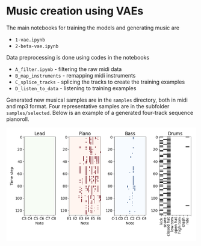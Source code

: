 # Music creation using VAEs
The main notebooks for training the models and generating music are
* `1-vae.ipynb`
* `2-beta-vae.ipynb`

Data preprocessing is done using codes in the notebooks
* `A_filter.ipynb` - filtering the raw midi data
* `B_map_instruments` - remapping midi instruments
* `C_splice_tracks` - splicing the tracks to create the training examples
* `D_listen_to_data` - listening to training examples

Generated new musical samples are in the `samples` directory, both in midi and mp3 format. Four representative samples are in the subfolder `samples/selected`. Below is an example of a generated four-track sequence pianoroll. 

![example](samples/lin16/img/random_010.png)
